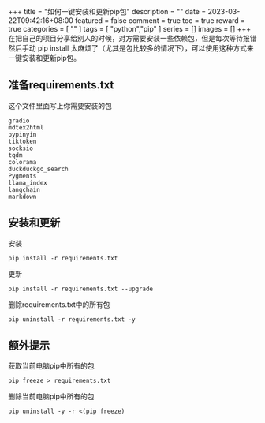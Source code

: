 +++
title = "如何一键安装和更新pip包"
description = ""
date = 2023-03-22T09:42:16+08:00
featured = false
comment = true
toc = true
reward = true
categories = [
  ""
]
tags = [
  "python","pip"
]
series = []
images = []
+++
在把自己的项目分享给别人的时候，对方需要安装一些依赖包，但是每次等待报错然后手动 pip install 太麻烦了（尤其是包比较多的情况下），可以使用这种方式来一键安装和更新pip包。
<!--more-->

## 准备requirements.txt

这个文件里面写上你需要安装的包

```
gradio
mdtex2html
pypinyin
tiktoken
socksio
tqdm
colorama
duckduckgo_search
Pygments
llama_index
langchain
markdown

```

## 安装和更新
安装
```
pip install -r requirements.txt
```

更新
```
pip install -r requirements.txt --upgrade
```


删除requirements.txt中的所有包
```
pip uninstall -r requirements.txt -y
```

## 额外提示
获取当前电脑pip中所有的包
```
pip freeze > requirements.txt
```

删除当前电脑pip中所有的包
```
pip uninstall -y -r <(pip freeze)

```


